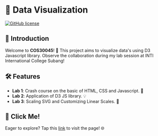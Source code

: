 # 🚀 Data Visualization

[![GitHub license](https://img.shields.io/badge/license-MIT-blue.svg)](LICENSE) 

## 🌟 Introduction

Welcome to **COS30045**! 🎉 This project aims to visualize data's using D3 Javascript library. Observe the collaboration during my lab session at INTI International College Subang! 

## 🛠️ Features

- **Lab 1**: Crash course on the basic of HTML, CSS and Javascript. 🚀
- **Lab 2**: Application of D3 JS library. 💡
- **Lab 3**: Scaling SVG and Customizing Linear Scales. 📏

## 📄 Click Me! 
Eager to explore? Tap this [link](https://elvinny-is-coding.github.io/Data-Visualization/index.html) to visit the page! 🌐



